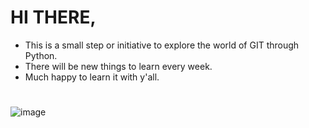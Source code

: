 # HI THERE,
- This is a small step or initiative to explore the world of GIT through Python.
- There will be new things to learn every week.
- Much happy to learn it with y'all.
#
![image](https://aat-comment.s3.amazonaws.com/prod/uploads/2014/07/517381.jpg)
